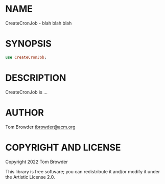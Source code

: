 NAME
====

CreateCronJob - blah blah blah

SYNOPSIS
========

```raku
use CreateCronJob;
```

DESCRIPTION
===========

CreateCronJob is ...

AUTHOR
======

Tom Browder <tbrowder@acm.org>

COPYRIGHT AND LICENSE
=====================

Copyright 2022 Tom Browder

This library is free software; you can redistribute it and/or modify it under the Artistic License 2.0.

